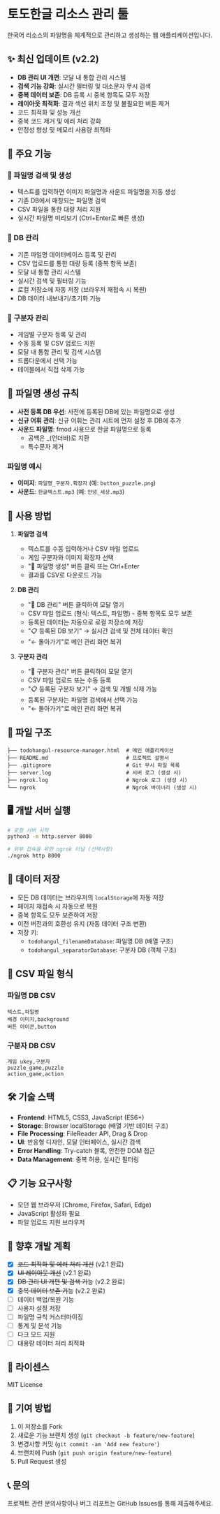 # 토도한글 리소스 관리 툴

한국어 리소스의 파일명을 체계적으로 관리하고 생성하는 웹 애플리케이션입니다.

## ✨ 최신 업데이트 (v2.2)

- **DB 관리 UI 개편**: 모달 내 통합 관리 시스템
- **검색 기능 강화**: 실시간 필터링 및 대소문자 무시 검색
- **중복 데이터 보존**: DB 등록 시 중복 항목도 모두 저장
- **레이아웃 최적화**: 결과 섹션 위치 조정 및 불필요한 버튼 제거
- 코드 최적화 및 성능 개선
- 중복 코드 제거 및 에러 처리 강화
- 안정성 향상 및 메모리 사용량 최적화

## 🌟 주요 기능

### 📝 파일명 검색 및 생성
- 텍스트를 입력하면 이미지 파일명과 사운드 파일명을 자동 생성
- 기존 DB에서 매칭되는 파일명 검색
- CSV 파일을 통한 대량 처리 지원
- 실시간 파일명 미리보기 (Ctrl+Enter로 빠른 생성)

### 💾 DB 관리
- 기존 파일명 데이터베이스 등록 및 관리
- CSV 업로드를 통한 대량 등록 (중복 항목 보존)
- 모달 내 통합 관리 시스템
- 실시간 검색 및 필터링 기능
- 로컬 저장소에 자동 저장 (브라우저 재접속 시 복원)
- DB 데이터 내보내기/초기화 기능

### 🎨 구분자 관리
- 게임별 구분자 등록 및 관리
- 수동 등록 및 CSV 업로드 지원
- 모달 내 통합 관리 및 검색 시스템
- 드롭다운에서 선택 가능
- 테이블에서 직접 삭제 가능

## 🔧 파일명 생성 규칙

- **사전 등록 DB 우선**: 사전에 등록된 DB에 있는 파일명으로 생성
- **신규 어휘 관리**: 신규 어휘는 관리 시트에 먼저 설정 후 DB에 추가
- **사운드 파일명**: fmod 사용으로 한글 파일명으로 등록
  - 공백은 _(언더바)로 치환
  - 특수문자 제거

### 파일명 예시
- **이미지**: `파일명_구분자.확장자` (예: `button_puzzle.png`)
- **사운드**: `한글텍스트.mp3` (예: `안녕_세상.mp3`)

## 🚀 사용 방법

1. **파일명 검색**
   - 텍스트를 수동 입력하거나 CSV 파일 업로드
   - 게임 구분자와 이미지 확장자 선택
   - "📁 파일명 생성" 버튼 클릭 또는 Ctrl+Enter
   - 결과를 CSV로 다운로드 가능

2. **DB 관리**
   - "💾 DB 관리" 버튼 클릭하여 모달 열기
   - CSV 파일 업로드 (형식: 텍스트, 파일명) - 중복 항목도 모두 보존
   - 등록된 데이터는 자동으로 로컬 저장소에 저장
   - "📋 등록된 DB 보기" → 실시간 검색 및 전체 데이터 확인
   - "← 돌아가기"로 메인 관리 화면 복귀

3. **구분자 관리**
   - "🎨 구분자 관리" 버튼 클릭하여 모달 열기
   - CSV 파일 업로드 또는 수동 등록
   - "📋 등록된 구분자 보기" → 검색 및 개별 삭제 가능
   - 등록된 구분자는 파일명 검색에서 선택 가능
   - "← 돌아가기"로 메인 관리 화면 복귀

## 📁 파일 구조

```
├── todohangul-resource-manager.html  # 메인 애플리케이션
├── README.md                         # 프로젝트 설명서
├── .gitignore                        # Git 무시 파일 목록
├── server.log                        # 서버 로그 (생성 시)
├── ngrok.log                         # Ngrok 로그 (생성 시)
└── ngrok                             # Ngrok 바이너리 (생성 시)
```

## 🖥️ 개발 서버 실행

```bash
# 로컬 서버 시작
python3 -m http.server 8000

# 외부 접속을 위한 ngrok 터널 (선택사항)
./ngrok http 8000
```

## 💾 데이터 저장

- 모든 DB 데이터는 브라우저의 `localStorage`에 자동 저장
- 페이지 재접속 시 자동으로 복원
- 중복 항목도 모두 보존하여 저장
- 이전 버전과의 호환성 유지 (자동 데이터 구조 변환)
- 저장 키:
  - `todohangul_filenameDatabase`: 파일명 DB (배열 구조)
  - `todohangul_separatorDatabase`: 구분자 DB (객체 구조)

## 🔄 CSV 파일 형식

### 파일명 DB CSV
```csv
텍스트,파일명
배경 이미지,background
버튼 아이콘,button
```

### 구분자 DB CSV
```csv
게임 ukey,구분자
puzzle_game,puzzle
action_game,action
```

## 🛠️ 기술 스택

- **Frontend**: HTML5, CSS3, JavaScript (ES6+)
- **Storage**: Browser localStorage (배열 기반 데이터 구조)
- **File Processing**: FileReader API, Drag & Drop
- **UI**: 반응형 디자인, 모달 인터페이스, 실시간 검색
- **Error Handling**: Try-catch 블록, 안전한 DOM 접근
- **Data Management**: 중복 허용, 실시간 필터링

## 📋 기능 요구사항

- 모던 웹 브라우저 (Chrome, Firefox, Safari, Edge)
- JavaScript 활성화 필요
- 파일 업로드 지원 브라우저

## 🎯 향후 개발 계획

- [x] ~~코드 최적화 및 에러 처리 개선~~ (v2.1 완료)
- [x] ~~UI 레이아웃 개선~~ (v2.1 완료)
- [x] ~~DB 관리 UI 개편 및 검색 기능~~ (v2.2 완료)
- [x] ~~중복 데이터 보존 기능~~ (v2.2 완료)
- [ ] 데이터 백업/복원 기능
- [ ] 사용자 설정 저장
- [ ] 파일명 규칙 커스터마이징
- [ ] 통계 및 분석 기능
- [ ] 다크 모드 지원
- [ ] 대용량 데이터 처리 최적화

## 📝 라이센스

MIT License

## 🤝 기여 방법

1. 이 저장소를 Fork
2. 새로운 기능 브랜치 생성 (`git checkout -b feature/new-feature`)
3. 변경사항 커밋 (`git commit -am 'Add new feature'`)
4. 브랜치에 Push (`git push origin feature/new-feature`)
5. Pull Request 생성

## 📞 문의

프로젝트 관련 문의사항이나 버그 리포트는 GitHub Issues를 통해 제출해주세요.